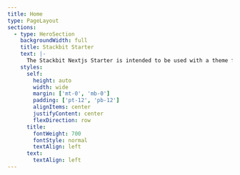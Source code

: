 ```yaml
---
title: Home
type: PageLayout
sections:
  - type: HeroSection
    backgroundWidth: full
    title: Stackbit Starter
    text: |-
      The Stackbit Nextjs Starter is intended to be used with a theme from https://github.com/stackbit-themes
    styles:
      self:
        height: auto
        width: wide
        margin: ['mt-0', 'mb-0']
        padding: ['pt-12', 'pb-12']
        alignItems: center
        justifyContent: center
        flexDirection: row
      title:
        fontWeight: 700
        fontStyle: normal
        textAlign: left
      text:
        textAlign: left
---
```


